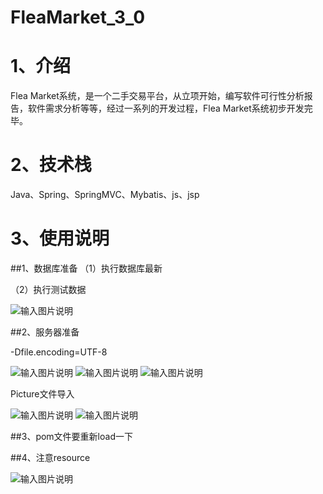 # FleaMarket_3_0

# 1、介绍

Flea Market系统，是一个二手交易平台，从立项开始，编写软件可行性分析报告，软件需求分析等等，经过一系列的开发过程，Flea Market系统初步开发完毕。

# 2、技术栈

Java、Spring、SpringMVC、Mybatis、js、jsp



# 3、使用说明

##1、数据库准备
（1）执行数据库最新

（2）执行测试数据

![输入图片说明](https://foruda.gitee.com/images/1683977379452294481/e8f520a3_9964688.png "屏幕截图")

##2、服务器准备

-Dfile.encoding=UTF-8

![输入图片说明](https://foruda.gitee.com/images/1683977360356896666/37136e01_9964688.png "屏幕截图")
![输入图片说明](https://foruda.gitee.com/images/1683977406673747926/967c51c9_9964688.png "屏幕截图")
![输入图片说明](https://foruda.gitee.com/images/1683977410738798601/27cfdb24_9964688.png "屏幕截图")

Picture文件导入

![输入图片说明](https://foruda.gitee.com/images/1683977415218702684/30602b82_9964688.png "屏幕截图")
![输入图片说明](https://foruda.gitee.com/images/1683977420125641364/529ef663_9964688.png "屏幕截图")

##3、pom文件要重新load一下

##4、注意resource

![输入图片说明](https://foruda.gitee.com/images/1683977424933955499/086c4b37_9964688.png "屏幕截图")

